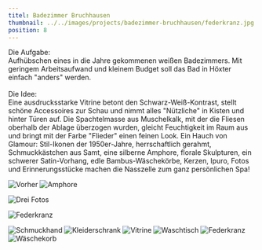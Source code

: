 ```yaml
---
titel: Badezimmer Bruchhausen
thumbnail: ../../images/projects/badezimmer-bruchhausen/federkranz.jpg
position: 8
---
```


Die Aufgabe: <br>
Aufhübschen eines in die Jahre gekommenen weißen Badezimmers.
Mit geringem Arbeitsaufwand und kleinem Budget soll das Bad in Höxter einfach "anders" werden. <br>
<br>
Die Idee: <br>
Eine ausdrucksstarke Vitrine betont den Schwarz-Weiß-Kontrast, stellt schöne Accessoires zur Schau und
nimmt alles
"Nützliche" in Kisten und hinter Türen auf. Die Spachtelmasse aus Muschelkalk, mit der die Fliesen
oberhalb der Ablage
überzogen wurden, gleicht Feuchtigkeit im Raum aus und bringt mit der Farbe "Flieder" einen feinen
Look.
Ein Hauch von Glamour:
Stil-Ikonen der 1950er-Jahre, herrschaftlich gerahmt, Schmuckkästchen aus Samt, eine silberne Amphore,
florale Skulpturen,
ein schwerer Satin-Vorhang, edle Bambus-Wäschekörbe,
Kerzen, Ipuro, Fotos und Erinnerungsstücke machen die Nasszelle zum ganz persönlichen Spa!

![Vorher](../../images/projects/badezimmer-bruchhausen/badschrank_alt_2-5.jpg)
![Amphore](../../images/projects/badezimmer-bruchhausen/amphore.jpg)

![Drei Fotos](../../images/projects/badezimmer-bruchhausen/dreiFotos.jpg)

![Federkranz](../../images/projects/badezimmer-bruchhausen/federkranz.jpg)

![Schmuckhand](../../images/projects/badezimmer-bruchhausen/schmuckhand.jpg)
![Kleiderschrank](../../images/projects/badezimmer-bruchhausen/kleiderschrank.jpg)
![Vitrine](../../images/projects/badezimmer-bruchhausen/vitrine.jpg)
![Waschtisch](../../images/projects/badezimmer-bruchhausen/waschtisch.jpg)
![Federkranz](../../images/projects/badezimmer-bruchhausen/federkranz2-5.jpg)
![Wäschekorb](../../images/projects/badezimmer-bruchhausen/waeschekorb.jpg)
